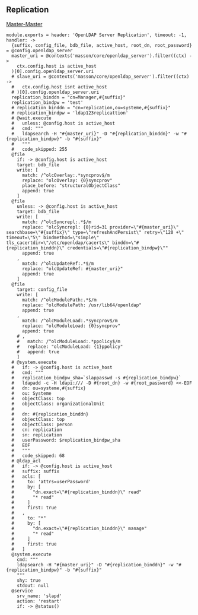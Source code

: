 
## Replication

[Master-Master](http://easylinuxtutorials.blogspot.fr/2013/11/multi-master-replication-of-openldap.html)

    module.exports = header: 'OpenLDAP Server Replication', timeout: -1, handler: ->
      {suffix, config_file, bdb_file, active_host, root_dn, root_password} = @config.openldap_server
      master_uri = @contexts('masson/core/openldap_server').filter((ctx) ->
        ctx.config.host is active_host
      )[0].config.openldap_server.uri
      # slave_uri = @contexts('masson/core/openldap_server').filter((ctx) ->
      #   ctx.config.host isnt active_host
      # )[0].config.openldap_server.uri
      replication_binddn = "cn=Manager,#{suffix}"
      replication_bindpw = 'test'
      # replication_binddn = "cn=replication,ou=systeme,#{suffix}"
      # replication_bindpw = 'ldap123replicattion'
      # @wait.execute
      #   unless: @config.host is active_host
      #   cmd: """
      #   ldapsearch -H "#{master_uri}" -D "#{replication_binddn}" -w "#{replication_bindpw}" -b "#{suffix}"
      #   """
      #   code_skipped: 255
      @file
        if: -> @config.host is active_host
        target: bdb_file
        write: [
          match: /^olcOverlay:.*syncprov$/m
          replace: "olcOverlay: {0}syncprov"
          place_before: "structuralObjectClass"
          append: true
        ]
      @file
        unless: -> @config.host is active_host
        target: bdb_file
        write: [
          match: /^olcSyncrepl:.*$/m
          replace: "olcSyncrepl: {0}rid=31 provider=\"#{master_uri}\" searchbase=\"#{suffix}\" type=\"refreshAndPersist\" retry=\"120 +\" timeout=\"5\" bindmethod=\"simple\" tls_cacertdir=\"/etc/openldap/cacerts\" binddn=\"#{replication_binddn}\" credentials=\"#{replication_bindpw}\""
          append: true
        ,
          match: /^olcUpdateRef:.*$/m
          replace: "olcUpdateRef: #{master_uri}"
          append: true
        ]
      @file
        target: config_file
        write: [
          match: /^olcModulePath:.*$/m
          replace: "olcModulePath: /usr/lib64/openldap"
          append: true
        ,
          match: /^olcModuleLoad:.*syncprov$/m
          replace: "olcModuleLoad: {0}syncprov"
          append: true
        # ,
        #   match: /^olcModuleLoad:.*ppolicy$/m
        #   replace: "olcModuleLoad: {1}ppolicy"
        #   append: true
        ]
      # @system.execute
      #   if: -> @config.host is active_host
      #   cmd: """
      #   replication_bindpw_sha=`slappasswd -s #{replication_bindpw}`
      #   ldapadd -c -H ldapi:/// -D #{root_dn} -w #{root_password} <<-EOF
      #   dn: ou=systeme,#{suffix}
      #   ou: Systeme
      #   objectClass: top
      #   objectClass: organizationalUnit
      # 
      #   dn: #{replication_binddn}
      #   objectClass: top
      #   objectClass: person
      #   cn: replication
      #   sn: replication
      #   userPassword: $replication_bindpw_sha
      #   EOF
      #   """
      #   code_skipped: 68
      # @ldap_acl
      #   if: -> @config.host is active_host
      #   suffix: suffix
      #   acls: [
      #     to: 'attrs=userPassword'
      #     by: [
      #       "dn.exact=\"#{replication_binddn}\" read"
      #       "* read"
      #     ]
      #     first: true
      #   ,
      #     to: "*"
      #     by: [
      #       "dn.exact=\"#{replication_binddn}\" manage"
      #       "* read"
      #     ]
      #     first: true
      #   ]
      @system.execute
        cmd: """
        ldapsearch -H "#{master_uri}" -D "#{replication_binddn}" -w "#{replication_bindpw}" -b "#{suffix}"
        """
        shy: true
        stdout: null
      @service
        srv_name: 'slapd'
        action: 'restart'
        if: -> @status()
